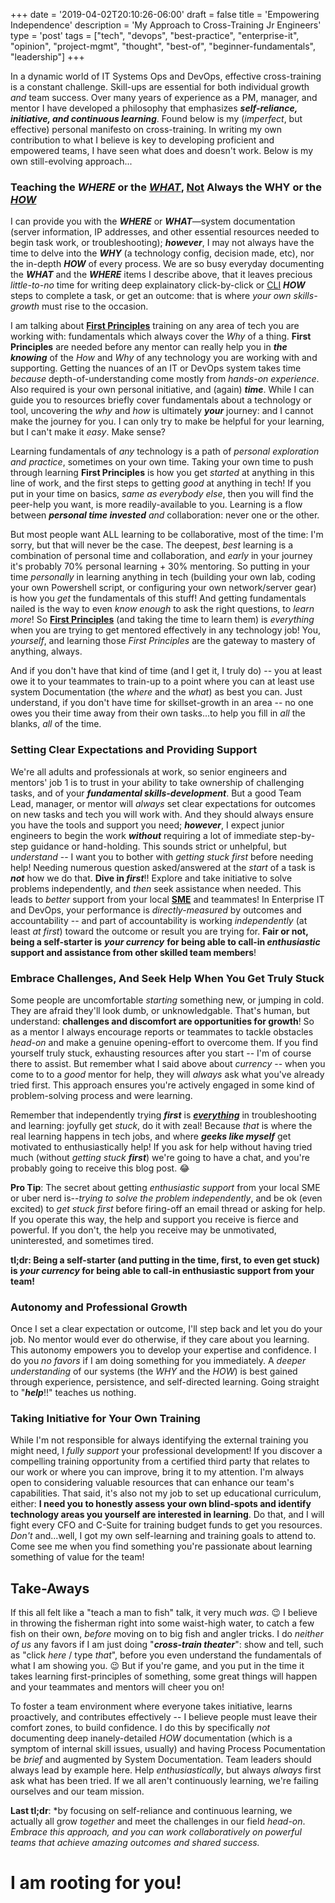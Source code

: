 +++
date = '2019-04-02T20:10:26-06:00'
draft = false
title = 'Empowering Independence'
description = 'My Approach to Cross-Training Jr Engineers'
type = 'post'
tags = ["tech", "devops", "best-practice", "enterprise-it", "opinion", "project-mgmt", "thought", "best-of", "beginner-fundamentals", "leadership"]
+++

In a dynamic world of IT Systems Ops and DevOps, effective cross-training is a constant challenge. Skill-ups are essential for both individual growth *and* team success. Over many years of experience as a PM, manager, and mentor I have developed a philosophy that emphasizes ***self-reliance, initiative, and continuous learning***. Found below is my (*imperfect*, but effective) personal manifesto on cross-training. In writing my own contribution to what I believe is key to developing proficient and empowered teams, I have seen what does and doesn't work.  Below is my own still-evolving approach... <br />

<h3>Teaching the <i>WHERE</i> or the <i><u>WHAT</u></i>, </i><u>Not</u></i> Always the WHY or the <u><i>HOW</i></u></h3>

I can provide you with the ***WHERE*** or ***WHAT***—system documentation (server information, IP addresses, and other essential resources needed to begin task work, or troubleshooting); ***however***, I may not always have the time to delve into the ***WHY*** (a technology config, decision made, etc), nor the in-depth ***HOW*** of every process. We are so busy everyday documenting the ***WHAT*** and the ***WHERE*** items I describe above, that it leaves precious *little-to-no* time for writing deep explainatory click-by-click or [CLI](https://en.wikipedia.org/wiki/Command-line_interface) ***HOW*** steps to complete a task, or get an outcome: that is where *your own skills-growth* must rise to the occasion.  <br /> 

I am talking about [**First Principles**](https://en.wikipedia.org/wiki/First_principle) training on any area of tech you are working with: fundamentals which always cover the *Why* of a thing. **First Principles** are needed before any mentor can really help you in ***the knowing*** of the *How* and *Why* of any technology you are working with and supporting. Getting the nuances of an IT or DevOps system takes time *because* depth-of-understanding come mostly from *hands-on experience*.  Also required is your own personal initiative, and (again) ***time***. While I can guide you to resources briefly cover fundamentals about a technology or tool, uncovering the *why* and *how* is ultimately ***your*** journey: and I cannot make the journey for you.  I can only try to make be helpful for your learning, but I can't make it *easy*.  Make sense? <br /> 

Learning fundamentals of *any* technology is a path of *personal exploration and practice*, sometimes on your own time. Taking your own time to push through learning **First Principles** is how you get *started* at anything in this line of work, and the first steps to getting *good* at anything in tech!  If you put in your time on basics, *same as everybody else*, then you will find the peer-help you want,  is more readily-available to you.  Learning is a flow between ***personal time invested*** *and* collaboration: never one or the other. <br />

But most people want ALL learning to be collaborative, most of the time: I'm sorry, but that will never be the case. The deepest, *best* learning is a combination of personal time and collaboration, and *early* in your journey it's probably 70% personal learning + 30% mentoring. So putting in your time *personally* in learning anything in tech (building your own lab, coding your own Powershell script, or configuring your own network/server gear) is how you *get* the fundamentals of this stuff!  And getting fundamentals nailed is the way to even *know enough* to ask the right questions, to *learn more*!  So [**First Principles**](https://en.wikipedia.org/wiki/First_principle) (and taking the time to learn them) is *everything* when you are trying to get mentored effectively in any technology job!  You, *yourself*, and learning those *First Principles* are the gateway to mastery of anything, always.  <br /> 

And if you don't have that kind of time (and I get it, I truly do) -- you at least owe it to your teammates to train-up to a point where you can at least use system Documentation (the *where* and the *what*) as best you can.  Just understand, if you don't have time for skillset-growth in an area -- no one owes you their time away from their own tasks...to help you fill in *all* the blanks, *all* of the time.

### Setting Clear Expectations and Providing Support

We're all adults and professionals at work, so senior engineers and mentors' job 1 is to trust in your ability to take ownership of challenging tasks, and of your ***fundamental skills-development***. But a good Team Lead, manager, or mentor will *always* set clear expectations for outcomes on new tasks and tech you will work with.  And they should always ensure you have the tools and support you need; ***however***, I expect junior engineers to begin the work ***without*** requiring a lot of immediate step-by-step guidance or hand-holding. This sounds strict or unhelpful, but *understand* -- I want you to bother with *getting stuck first* before needing help!  Needing numerous question asked/answered at the *start* of a task is ***not*** how we do that.  **Dive in *first***!!  Explore and take initiative to solve problems independently, and *then* seek assistance when needed.  This  leads to *better* support from your local [**SME**](https://en.wikipedia.org/wiki/Subject-matter_expert) and teammates!  In Enterprise IT and DevOps, your performance is *directly-measured* by outcomes and accountability -- and part of accountability is working *independently* (at least *at first*) toward the outcome or result you are trying for. **Fair or not, being a self-starter is** ***your currency*** **for being able to call-in *enthusiastic* support and assistance from other skilled team members**!

### Embrace Challenges, And Seek Help When You Get Truly Stuck

Some people are uncomfortable *starting* something new, or jumping in cold.  They are afraid they'll look dumb, or unknowledgable.  That's human, but understand: **challenges and discomfort are opportunities for growth**!  So as a mentor I always encourage reports or teammates to tackle obstacles *head-on* and make a genuine opening-effort to overcome them. If you find yourself truly stuck, exhausting resources after you start --  I'm of course there to assist.  But remember what I said above about *currency* -- when you come to to a *good* mentor for help, they will *always* ask what you've already tried first. This approach ensures you're actively engaged in some kind of problem-solving process and were learning. <br />

Remember that independently trying ***first*** is <u>***everything***</u> in troubleshooting and learning: joyfully get *stuck*, do it with zeal!  Because *that* is where the real learning happens in tech jobs, and where ***geeks like myself*** get motivated to enthusiastically help! If you ask for help without having tried much (without *getting stuck* ***first***) we're going to have a chat, and you're probably going to receive this blog post. 😂  <br />

**Pro Tip**: The secret about getting *enthusiastic support* from your local SME or uber nerd is--*trying to solve the problem independently*, and be ok (even excited) to *get stuck first* before firing-off an email thread or asking for help.  If you operate this way, the help and support you receive is fierce and powerful.  If you don't, the help you receive may be unmotivated, uninterested, and sometimes tired.

**tl;dr: Being a self-starter (and putting in the time, first, to even get stuck) is *your currency* for being able to call-in enthusiastic support from your team!**
<br />

### Autonomy and Professional Growth

Once I set a clear expectation or outcome, I'll step back and let you do your job.  No mentor would ever do otherwise, if they care about you learning.  This autonomy empowers you to develop your expertise and confidence. I do you *no favors* if I am doing something for you immediately.  A *deeper understanding* of our systems (the *WHY* and the *HOW*) is best gained through experience, persistence, and self-directed learning.  Going straight to "***help***!!" teaches us nothing. <br />

### Taking Initiative for Your Own Training

While I'm not responsible for always identifying the external training you might need, I *fully support* your professional development! If you discover a compelling training opportunity from a certified third party that relates to our work or where you can improve, bring it to my attention. I'm always open to considering valuable resources that can enhance our team's capabilities.  That said, it's also not my job to set up educational curriculum, either: **I need you to honestly assess your own blind-spots and identify technology areas you yourself are interested in learning**.  Do that, and I will fight every CFO and C-Suite for training budget funds to get you resources. *Don't* and...well, I got my own self-learning and training goals to attend to.  Come see me when you find something you're passionate about learning something of value for the team! <br />

## Take-Aways

If this all felt like a "teach a man to fish" talk, it very much *was*. 😉 I believe in throwing the fisherman right into some waist-high water, to catch a few fish on their own, *before* moving on to big fish and angler tricks.  I do *neither of us* any favors if I am just doing "***cross-train theater***": show and tell, such as "click *here* / type *that*", before you even understand the fundamentals of what I am showing you. 😉  But if you're game, and you put in the time it takes learning first-principles of something, some great things will happen and your teammates and mentors will cheer you on! <br />

To foster a team environment where everyone takes initiative, learns proactively, and contributes effectively -- I believe people must leave their comfort zones, to build confidence. I do this by specifically *not* documenting deep inanely-detailed *HOW* documentation (which is a symptom of internal skill issues, usually) and having Process Pocumentation be *brief* and augmented by System Documentation.  Team leaders should always lead by example here.  Help *enthusiastically*, but always *always* first ask what has been tried.  If we all aren't continuously learning, we're failing ourselves and our team mission. <br /> 

**Last tl;dr**: *by focusing on self-reliance and continuous learning, we actually all grow *together* and meet the challenges in our field *head-on*. *Embrace this approach, and you can work collaboratively on powerful teams that achieve amazing outcomes and shared success.*

# I am rooting for you!